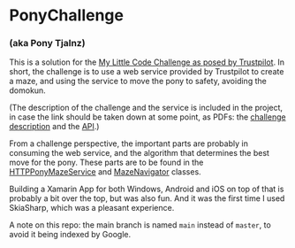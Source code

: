 # PonyChallenge
### (aka Pony Tjalnz)

This is a solution for the [My Little Code Challenge as posed by Trustpilot](https://ponychallenge.trustpilot.com/index.html). In short, the challenge is to use a web service provided by Trustpilot to create a maze, and using the service to move the pony to safety, avoiding the domokun.

(The description of the challenge and the service is included in the project, in case the link should be taken down at some point, as PDFs: the [challenge description](PonyChallenge/PonyChallenge/ChallengeDescription/SaveThePony.pdf) and the [API](PonyChallenge/PonyChallenge/ChallengeDescription/PonyAPI.pdf).)

From a challenge perspective, the important parts are probably in consuming the web service, and the algorithm that determines the best move for the pony. These parts are to be found in the [HTTPPonyMazeService](PonyChallenge/PonyChallenge/Services/HTTPPonyMazeService.cs) and [MazeNavigator](PonyChallenge/PonyChallenge/MazeNavigator.cs) classes.

Building a Xamarin App for both Windows, Android and iOS on top of that is probably a bit over the top, but was also fun. And it was the first time I used SkiaSharp, which was a pleasant experience.

A note on this repo: the main branch is named `main` instead of `master`, to avoid it being indexed by Google.
